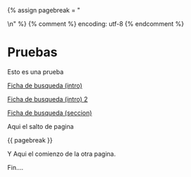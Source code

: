 {% assign pagebreak = "<div style="page-break-after: always"></div>\n" %}
{% comment %} encoding: utf-8 {% endcomment %}

# Pruebas

Esto es una prueba

[Ficha de busqueda (intro)](ficha_de_busqueda/introduccion.md)

<a href="ficha_de_busqueda/introduccion.md">Ficha de busqueda (intro) 2</a>

[Ficha de busqueda (seccion)](ficha_de_busqueda/_seccion.md)

Aqui el salto de pagina

{{ pagebreak }}

Y Aqui el comienzo de la otra pagina.

<div style="page-break-after: always"></div>

Fin....
